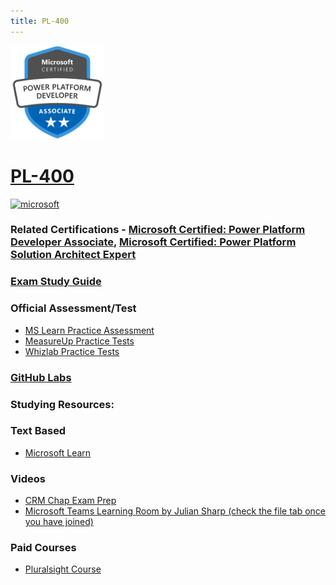 ```yaml
---
title: PL-400
---
```


<img src="/Images/certs/pl-400.png" width="150" height="150">

# [PL-400](https://learn.microsoft.com/certifications/exams/pl-400)

<a href='https://learn.microsoft.com/en-us/certifications/browse/?type=role-based&levels=intermediate' target="_blank"><img alt='microsoft' src='https://img.shields.io/badge/associate-100000?style=for-the-badge&logo=microsoft&logoColor=white&labelColor=0078D4&color=212221'/></a> 

### Related Certifications - [Microsoft Certified: Power Platform Developer Associate](https://learn.microsoft.com/en-us/certifications/power-platform-developer-associate), [Microsoft Certified: Power Platform Solution Architect Expert](https://learn.microsoft.com/en-us/certifications/power-platform-solution-architect-expert)

### [Exam Study Guide](https://aka.ms/pl400-studyguide)

### Official Assessment/Test
- [MS Learn Practice Assessment](https://learn.microsoft.com/certifications/exams/pl-400/practice/assessment?assessment-type=practice&assessmentId=66)
- [MeasureUp Practice Tests](https://www.measureup.com/microsoft-practice-test-pl-400-microsoft-power-platform-developer.html)
- [Whizlab Practice Tests](https://www.whizlabs.com/microsoft-power-platform-developer-pl400/)

### [GitHub Labs](https://github.com/MicrosoftLearning/PL-400_Microsoft-Power-Platform-Developer/tree/master/Instructions/Labs)

### Studying Resources:

### Text Based
- [Microsoft Learn](https://learn.microsoft.com/certifications/exams/pl-400)
### Videos
- [CRM Chap Exam Prep](https://youtube.com/playlist?list=PLAuip8FYPopS-eY6AbOBNBzA4XM0g2a6b)
- [Microsoft Teams Learning Room by Julian Sharp (check the file tab once you have joined)](https://teams.microsoft.com/l/channel/19%3af47f5a017e9e44beb9340dfd21ac99ae%40thread.tacv2/Certification%2520Study%2520Groups?groupId=96c164d4-8ab0-400c-8f12-afeb32486a60&tenantId=b4c9f32e-da17-4ded-9c95-ce9da38f25d9)
### Paid Courses
- [Pluralsight Course](https://www.pluralsight.com/paths/microsoft-power-platform-developer-pl-400)
